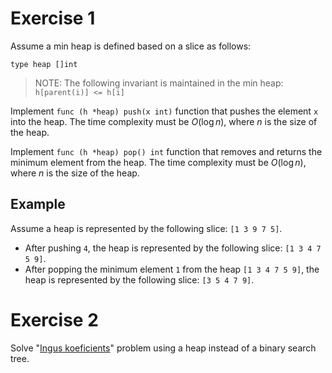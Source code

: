 # Exercise 1

Assume a min heap is defined based on a slice as follows:

```golang
type heap []int
```

> NOTE: The following invariant is maintained in the min heap: `h[parent(i)] <= h[i]`

Implement `func (h *heap) push(x int)` function that pushes the element `x` into
the heap. The time complexity must be $O(\log n)$, where $n$ is the size of the
heap.

Implement `func (h *heap) pop() int` function that removes and returns the minimum element from the heap. The time complexity must be $O(\log n)$, where $n$ is the size of the heap.

## Example

Assume a heap is represented by the following slice: `[1 3 9 7 5]`.

* After
pushing `4`, the heap is represented by the following slice: `[1 3 4 7 5 9]`.
* After popping the minimum element `1` from the heap `[1 3 4 7 5 9]`, the heap is represented by the following slice: `[3 5 4 7 9]`.

# Exercise 2

Solve "[Ingus koeficients](https://lio.lv/arhivs/arhivs2/2019_3_d1_uzd.pdf)" problem using a heap instead of a binary search tree.